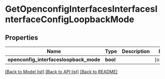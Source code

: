 # GetOpenconfigInterfacesInterfacesInterfaceConfigLoopbackMode

## Properties
Name | Type | Description | Notes
------------ | ------------- | ------------- | -------------
**openconfig_interfacesloopback_mode** | **bool** |  | [optional] 

[[Back to Model list]](../README.md#documentation-for-models) [[Back to API list]](../README.md#documentation-for-api-endpoints) [[Back to README]](../README.md)


